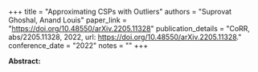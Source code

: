 +++
title = "Approximating CSPs with Outliers"
authors = "Suprovat Ghoshal, Anand Louis"
paper_link = "https://doi.org/10.48550/arXiv.2205.11328"
publication_details = "CoRR, abs/2205.11328, 2022, url: <a href='https://doi.org/10.48550/arXiv.2205.11328' target='_blank'>https://doi.org/10.48550/arXiv.2205.11328</a>."
conference_date = "2022"
notes = ""
+++

<b>Abstract:</b>
